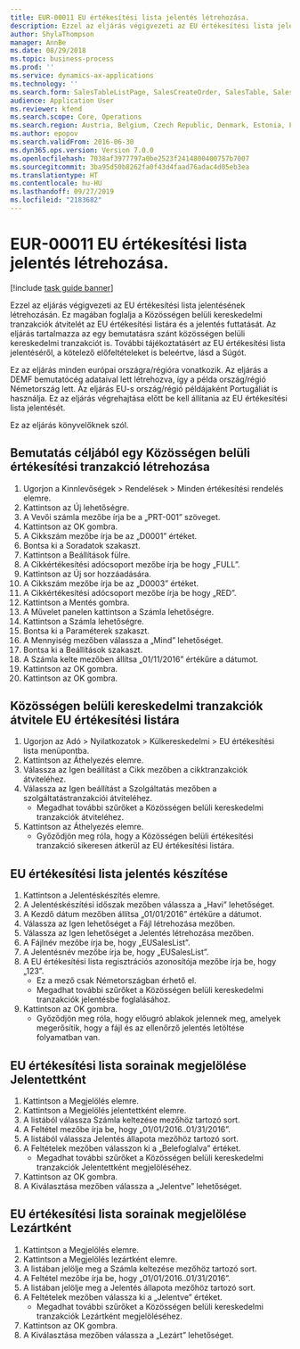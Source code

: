 ```yaml
---
title: EUR-00011 EU értékesítési lista jelentés létrehozása.
description: Ezzel az eljárás végigvezeti az EU értékesítési lista jelentésének létrehozásán.
author: ShylaThompson
manager: AnnBe
ms.date: 08/29/2018
ms.topic: business-process
ms.prod: ''
ms.service: dynamics-ax-applications
ms.technology: ''
ms.search.form: SalesTableListPage, SalesCreateOrder, SalesTable, SalesEditLines,  EUSalesList, EUSalesListSelection, SysQueryForm, SysLookup
audience: Application User
ms.reviewer: kfend
ms.search.scope: Core, Operations
ms.search.region: Austria, Belgium, Czech Republic, Denmark, Estonia, Finland, France, Germany, Hungary, Ireland, Italy, Latvia, Lithuania, Netherlands, Poland, Spain, Sweden, United Kingdom
ms.author: epopov
ms.search.validFrom: 2016-06-30
ms.dyn365.ops.version: Version 7.0.0
ms.openlocfilehash: 7038af3977797a0be2523f2414800400757b7007
ms.sourcegitcommit: 3ba95d50b8262fa0f43d4faad76adac4d05eb3ea
ms.translationtype: HT
ms.contentlocale: hu-HU
ms.lasthandoff: 09/27/2019
ms.locfileid: "2183682"
---
```

# <a name="eur-00011-generate-the-eu-sales-list-report"></a>EUR-00011 EU értékesítési lista jelentés létrehozása.

[!include [task guide banner](../../includes/task-guide-banner.md)]

Ezzel az eljárás végigvezeti az EU értékesítési lista jelentésének létrehozásán. Ez magában foglalja a Közösségen belüli kereskedelmi tranzakciók átvitelét az EU értékesítési listára és a jelentés futtatását. Az eljárás tartalmazza az egy bemutatásra szánt közösségen belüli kereskedelmi tranzakciót is. További tájékoztatásért az EU értékesítési lista jelentéséről, a kötelező előfeltételeket is beleértve, lásd a Súgót.

Ez az eljárás minden európai országra/régióra vonatkozik. Az eljárás a DEMF bemutatócég adataival lett létrehozva, így a példa ország/régió Németország lett. Az eljárás EU-s ország/régió példájaként Portugáliát is használja. Ez az eljárás végrehajtása előtt be kell állítania az EU értékesítési lista jelentését.

Ez az eljárás könyvelőknek szól.


## <a name="create-an-intra-community-sales-transaction-for-demo-purposes"></a>Bemutatás céljából egy Közösségen belüli értékesítési tranzakció létrehozása
1. Ugorjon a Kinnlevőségek > Rendelések > Minden értékesítési rendelés elemre.
2. Kattintson az Új lehetőségre.
3. A Vevői számla mezőbe írja be a „PRT-001” szöveget.
4. Kattintson az OK gombra.
5. A Cikkszám mezőbe írja be az „D0001” értéket.
6. Bontsa ki a Soradatok szakaszt.
7. Kattintson a Beállítások fülre.
8. A Cikkértékesítési adócsoport mezőbe írja be hogy „FULL”.
9. Kattintson az Új sor hozzáadására.
10. A Cikkszám mezőbe írja be az „D0003” értéket.
11. A Cikkértékesítési adócsoport mezőbe írja be hogy „RED”.
12. Kattintson a Mentés gombra.
13. A Művelet panelen kattintson a Számla lehetőségre.
14. Kattintson a Számla lehetőségre.
15. Bontsa ki a Paraméterek szakaszt.
16. A Mennyiség mezőben válassza a „Mind” lehetőséget.
17. Bontsa ki a Beállítások szakaszt.
18. A Számla kelte mezőben állítsa „01/11/2016” értékűre a dátumot.
19. Kattintson az OK gombra.
20. Kattintson az OK gombra.

## <a name="transfer-intra-community-trade-transactions-to-the-eu-sales-list"></a>Közösségen belüli kereskedelmi tranzakciók átvitele EU értékesítési listára
1. Ugorjon az Adó > Nyilatkozatok > Külkereskedelmi > EU értékesítési lista menüpontba.
2. Kattintson az Áthelyezés elemre.
3. Válassza az Igen beállítást a Cikk mezőben a cikktranzakciók átviteléhez.
4. Válassza az Igen beállítást a Szolgáltatás mezőben a szolgáltatástranzakciói átviteléhez.
    * Megadhat további szűrőket a Közösségen belüli kereskedelmi tranzakciók átviteléhez.  
5. Kattintson az Áthelyezés elemre.
    * Győződjön meg róla, hogy a Közösségen belüli értékesítési tranzakció sikeresen átkerül az EU értékesítési listára.  

## <a name="generate-the-eu-sales-list-report"></a>EU értékesítési lista jelentés készítése
1. Kattintson a Jelentéskészítés elemre.
2. A Jelentéskészítési időszak mezőben válassza a „Havi” lehetőséget.
3. A Kezdő dátum mezőben állítsa „01/01/2016” értékűre a dátumot.
4. Válassza az Igen lehetőséget a Fájl létrehozása mezőben.
5. Válassza az Igen lehetőséget a Jelentés létrehozása mezőben.
6. A Fájlnév mezőbe írja be, hogy „EUSalesList”.
7. A Jelentésnév mezőbe írja be, hogy „EUSalesList”.
8. A EU értékesítési lista regisztrációs azonosítója mezőbe írja be, hogy „123”.
    * Ez a mező csak Németországban érhető el.  
    * Megadhat további szűrőket a Közösségen belüli kereskedelmi tranzakciók jelentésbe foglalásához.  
9. Kattintson az OK gombra.
    * Győződjön meg róla, hogy előugró ablakok jelennek meg, amelyek megerősítik, hogy a fájl és az ellenőrző jelentés letöltése folyamatban van.  

## <a name="mark-eu-sales-list-lines-as-reported"></a>EU értékesítési lista sorainak megjelölése Jelentettként
1. Kattintson a Megjelölés elemre.
2. Kattintson a Megjelölés jelentettként elemre.
3. A listából válassza Számla keltezése mezőhöz tartozó sort.
4. A Feltétel mezőbe írja be, hogy „01/01/2016..01/31/2016”.
5. A listából válassza Jelentés állapota mezőhöz tartozó sort.
6. A Feltételek mezőben válasszon ki a „Belefoglalva” értéket.
    * Megadhat további szűrőket a Közösségen belüli kereskedelmi tranzakciók Jelentettként megjelöléséhez.  
7. Kattintson az OK gombra.
8. A Kiválasztása mezőben válassza a „Jelentve” lehetőséget.

## <a name="mark-eu-sales-list-lines-as-closed"></a>EU értékesítési lista sorainak megjelölése Lezártként
1. Kattintson a Megjelölés elemre.
2. Kattintson a Megjelölés lezártként elemre.
3. A listában jelölje meg a Számla keltezése mezőhöz tartozó sort.
4. A Feltétel mezőbe írja be, hogy „01/01/2016..01/31/2016”.
5. A listában jelölje meg a Jelentés állapota mezőhöz tartozó sort.
6. A Feltételek mezőben válassza ki a „Jelentve” értéket.
    * Megadhat további szűrőket a Közösségen belüli kereskedelmi tranzakciók Lezártként megjelöléséhez.  
7. Kattintson az OK gombra.
8. A Kiválasztása mezőben válassza a „Lezárt” lehetőséget.

